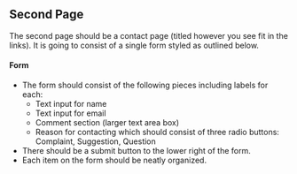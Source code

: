 ## Second Page

The second page should be a contact page (titled however you see fit in the links). It is going to consist of a single form styled as outlined below.

#### Form

- The form should consist of the following pieces including labels for each:
  - Text input for name
  - Text input for email
  - Comment section (larger text area box)
  - Reason for contacting which should consist of three radio buttons: Complaint, Suggestion, Question
- There should be a submit button to the lower right of the form.
- Each item on the form should be neatly organized.